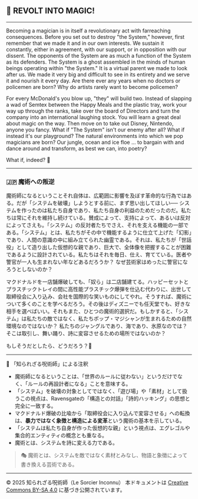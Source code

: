 
## 🧛 REVOLT INTO MAGIC!

---

Becoming a magician is in itself a revolutionary act with farreaching consequences. Before you set out to destroy "the System," however, first remember that we made it and in our own interests. We sustain it constantly, either in agreement, with our support, or in opposition with our dissent. The opponents of the System are as much a function of the System as its defenders. The System is a ghost assembled in the minds of human beings operating within "the System." It is a virtual parent we made to look after us. We made it very big and difficult to see in its entirety and we serve it and nourish it every day. Are there ever any years when no doctors or policemen are born? Why do artists rarely want to become policemen?

For every McDonald's you blow up, "they" will build two. Instead of slapping a wad of Semtex between the Happy Meals and the plastic tray, work your way up through the ranks, take over the board of Directors and turn the company into an international laughing stock. You will learn a great deal about magic on the way. Then move on to take out Disney, Nintendo, anyone you fancy. What if "The System" isn't our enemy after all? What if instead it's our playground? The natural environments into which we pop
magicians are born? Our jungle, ocean and ice floe ... to bargain with and dance around and transform, as best we can, into poetry?

What if, indeed? 🧛

---

### 🇯🇵 魔術への叛逆

魔術師になるということそれ自体は、広範囲に影響を及ぼす革命的な行為ではある。だが「システムを破壊」しようとする前に、まず思い出してほしい── システムを作ったのは私たち自身であり、私たち自身の利益のためだったのだ。私たちは常にそれを維持し続けている。賛成によって、支持によって、あるいは反対によってさえも。「システム」の反対者たちでさえ、それを支える機能の一部である。「システム」とは、私たちがその中で機能するように仕立て上げた「幻影」であり、人間の意識の中に組み立てられた幽霊である。それは、私たちが「世話役」として造り出した仮想的な親であり、巨大で、全体像を把握することが困難であるように設計されている。私たちはそれを毎日、仕え、育てている。医者や警官が一人も生まれない年などあるだろうか？ なぜ芸術家はめったに警官になろうとしないのか？

マクドナルドを一店舗爆破しても、「奴ら」は二店舗建てる。ハッピーセットとプラスチックトレイの間に高性能プラスチック爆弾を仕込む代わりに、出世して取締役会に入り込み、会社を国際的な笑いものにしてやれ。そうすれば、魔術について多くのことを学べるだろう。その後はディズニーでも任天堂でも、好きな相手を選べばいい。それもまた、ひとつの魔術的選択だ。もしかすると、「システム」は私たちの敵ではなく、私たちポップ・マジシャンが生まれるための自然環境なのではないか？ 私たちのジャングルであり、海であり、氷原なのでは？そこは取引し、舞い踊り、詩に変容させるための場所ではないのか？

もしそうだとしたら、どうだろう？🧛

---

🐌 「知られざる呪術師」による注釈

- 魔術師になるということは、「世界のルールに従わない」というだけでなく、「ルールの再設計者になる」ことを意味する。
- 「システム」を破壊の対象としてではなく、「遊び場」や「素材」として扱うこの視点は、Ravensgateの「構造との対話」「詩的ハッキング」の思想と完全に一致する。
- マクドナルド爆破の比喩から「取締役会に入り込んで変容させる」への転換は、**暴力ではなく象徴と構造による変革**という魔術の基本を示している。
- 「システムは私たち自身が作った仮想的な親」という視点は、エグレゴルや集合的エンティティの概念とも重なる。
- 魔術とは、システムを詩に変える力である。

> 🎭 魔術とは、システムを敵ではなく素材とみなし、物語と象徴によって書き換える芸術である。

---

© 2025 知られざる呪術師（Le Sorcier Inconnu） 
本ドキュメントは [Creative Commons BY-SA 4.0](https://creativecommons.org/licenses/by-sa/4.0/deed.ja) に基づき公開されています。
